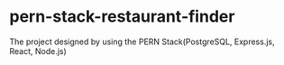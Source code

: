 # pern-stack-restaurant-finder
The project designed by using the PERN Stack(PostgreSQL, Express.js, React, Node.js)  
